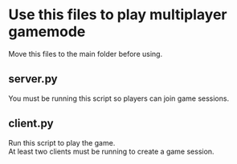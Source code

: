 # Use this files to play multiplayer gamemode
Move this files to the main folder before using.
## server.py
You must be running this script so players can join game sessions.
## client.py
Run this script to play the game.\
At least two clients must be running to create a game session.
